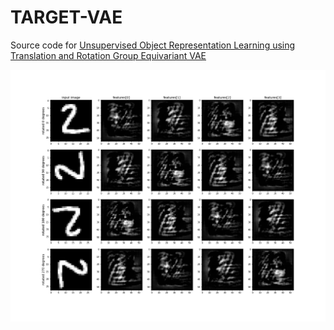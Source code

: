 # TARGET-VAE

Source code for <a href=""> Unsupervised Object Representation Learning using Translation and Rotation Group Equivariant VAE </a>

<img src="images/groupconv.jpg">
